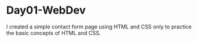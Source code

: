 # Day01-WebDev
I created a simple contact form page using HTML and CSS only to practice the basic concepts of HTML and CSS.
